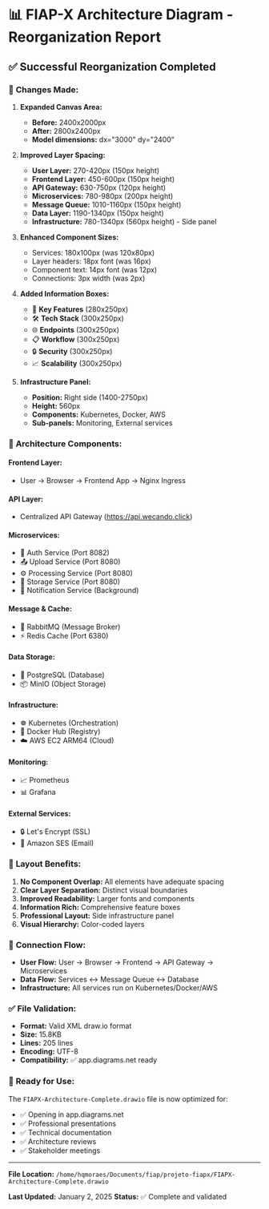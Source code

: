 # 📊 FIAP-X Architecture Diagram - Reorganization Report

## ✅ Successful Reorganization Completed

### 🔧 **Changes Made:**

1. **Expanded Canvas Area:**
   - **Before:** 2400x2000px
   - **After:** 2800x2400px
   - **Model dimensions:** dx="3000" dy="2400"

2. **Improved Layer Spacing:**
   - **User Layer:** 270-420px (150px height)
   - **Frontend Layer:** 450-600px (150px height)
   - **API Gateway:** 630-750px (120px height)
   - **Microservices:** 780-980px (200px height)
   - **Message Queue:** 1010-1160px (150px height)
   - **Data Layer:** 1190-1340px (150px height)
   - **Infrastructure:** 780-1340px (560px height) - Side panel

3. **Enhanced Component Sizes:**
   - Services: 180x100px (was 120x80px)
   - Layer headers: 18px font (was 16px)
   - Component text: 14px font (was 12px)
   - Connections: 3px width (was 2px)

4. **Added Information Boxes:**
   - 🔑 **Key Features** (280x250px)
   - 🛠️ **Tech Stack** (300x250px)
   - 🌐 **Endpoints** (300x250px)
   - 📋 **Workflow** (300x250px)
   - 🔒 **Security** (300x250px)
   - 📈 **Scalability** (300x250px)

5. **Infrastructure Panel:**
   - **Position:** Right side (1400-2750px)
   - **Height:** 560px
   - **Components:** Kubernetes, Docker, AWS
   - **Sub-panels:** Monitoring, External services

### 🎯 **Architecture Components:**

#### **Frontend Layer:**
- User → Browser → Frontend App → Nginx Ingress

#### **API Layer:**
- Centralized API Gateway (https://api.wecando.click)

#### **Microservices:**
- 🔐 Auth Service (Port 8082)
- 📤 Upload Service (Port 8080)
- ⚙️ Processing Service (Port 8080)
- 💾 Storage Service (Port 8080)
- 📧 Notification Service (Background)

#### **Message & Cache:**
- 🐰 RabbitMQ (Message Broker)
- ⚡ Redis Cache (Port 6380)

#### **Data Storage:**
- 🐘 PostgreSQL (Database)
- 📦 MinIO (Object Storage)

#### **Infrastructure:**
- ☸️ Kubernetes (Orchestration)
- 🐳 Docker Hub (Registry)
- ☁️ AWS EC2 ARM64 (Cloud)

#### **Monitoring:**
- 📈 Prometheus
- 📊 Grafana

#### **External Services:**
- 🔒 Let's Encrypt (SSL)
- 📧 Amazon SES (Email)

### 📏 **Layout Benefits:**

1. **No Component Overlap:** All elements have adequate spacing
2. **Clear Layer Separation:** Distinct visual boundaries
3. **Improved Readability:** Larger fonts and components
4. **Information Rich:** Comprehensive feature boxes
5. **Professional Layout:** Side infrastructure panel
6. **Visual Hierarchy:** Color-coded layers

### 🔗 **Connection Flow:**
- **User Flow:** User → Browser → Frontend → API Gateway → Microservices
- **Data Flow:** Services ↔ Message Queue ↔ Database
- **Infrastructure:** All services run on Kubernetes/Docker/AWS

### ✅ **File Validation:**
- **Format:** Valid XML draw.io format
- **Size:** 15.8KB
- **Lines:** 205 lines
- **Encoding:** UTF-8
- **Compatibility:** ✅ app.diagrams.net ready

### 🚀 **Ready for Use:**
The `FIAPX-Architecture-Complete.drawio` file is now optimized for:
- ✅ Opening in app.diagrams.net
- ✅ Professional presentations
- ✅ Technical documentation
- ✅ Architecture reviews
- ✅ Stakeholder meetings

---

**File Location:** `/home/hqmoraes/Documents/fiap/projeto-fiapx/FIAPX-Architecture-Complete.drawio`

**Last Updated:** January 2, 2025
**Status:** ✅ Complete and validated
